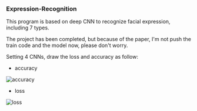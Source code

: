 ### Expression-Recognition

This program is based on deep CNN to recognize facial expression, including 7 types.

The project has been completed, but because of the paper, I'm not push the train code and the model now, please don't worry.

Setting 4 CNNs, draw the loss and accuracy as follow:

- accuracy

![accuracy](https://github.com/roguesir/DL-ML-project/blob/master/Expression-Recognition/acc.png)

- loss

![loss](https://github.com/roguesir/DL-ML-project/blob/master/Expression-Recognition/loss.png)


